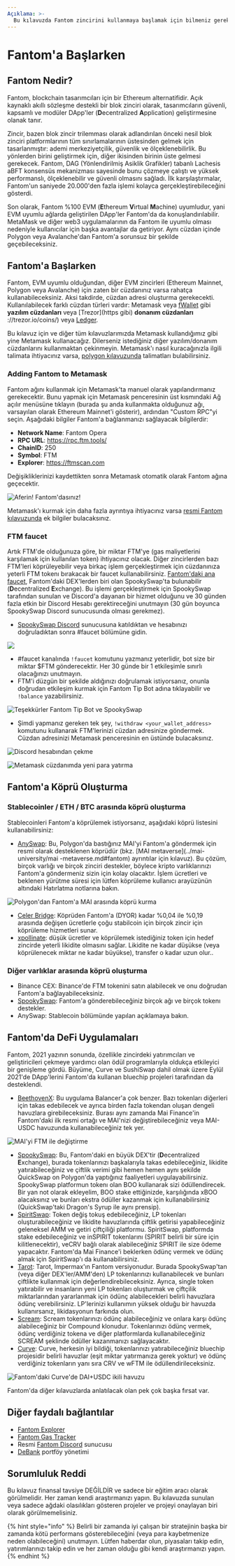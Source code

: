 ```yaml
---
Açıklama: >-
  Bu kılavuzda Fantom zincirini kullanmaya başlamak için bilmeniz gereken her şeyi açıklayacağız.
---
```


# Fantom'a Başlarken

## Fantom Nedir?

Fantom, blockchain tasarımcıları için bir Ethereum alternatifidir. Açık kaynaklı akıllı sözleşme destekli bir blok zinciri olarak, tasarımcıların güvenli, kapsamlı ve modüler DApp'ler (**D**ecentralized **A**pplication) geliştirmesine olanak tanır.

Zincir, bazen blok zincir trilemması olarak adlandırılan önceki nesil blok zinciri platformlarının tüm sınırlamalarının üstesinden gelmek için tasarlanmıştır: ademi merkeziyetçilik, güvenlik ve ölçeklenebilirlik. Bu yönlerden birini geliştirmek için, diğer ikisinden birinin üste gelmesi gerekecek. Fantom, DAG (Yönlendirilmiş Asiklik Grafikler) tabanlı Lachesis aBFT konsensüs mekanizması sayesinde bunu çözmeye çalıştı ve yüksek performanslı, ölçeklenebilir ve güvenli olmasını sağladı. İlk karşılaştırmalar, Fantom'un saniyede 20.000'den fazla işlemi kolayca gerçekleştirebileceğini gösterdi.

Son olarak, Fantom %100 EVM (**E**thereum **V**irtual **M**achine) uyumludur, yani EVM uyumlu ağlarda geliştirilen DApp'ler Fantom'da da konuşlandırılabilir. MetaMask ve diğer web3 uygulamalarının da Fantom ile uyumlu olması nedeniyle kullanıcılar için başka avantajlar da getiriyor. Aynı cüzdan içinde Polygon veya Avalanche'dan Fantom'a sorunsuz bir şekilde geçebileceksiniz.

## Fantom'a Başlarken

Fantom, EVM uyumlu olduğundan, diğer EVM zincirleri (Ethereum Mainnet, Polygon veya Avalanche) için zaten bir cüzdanınız varsa rahatça kullanabileceksiniz. Aksi takdirde, cüzdan adresi oluşturma gerekecekti. Kullanılabilecek farklı cüzdan türleri vardır: Metamask veya [fWallet](https://pwawallet.fantom.network/#/) gibi **yazılım cüzdanları** veya [Trezor](https gibi) **donanım cüzdanları** ://trezor.io/coins/) veya [Ledger](https://fantom.foundation/blog/how-to-set-up-your-ledger-nano-sx-with-fantom/).

Bu kılavuz için ve diğer tüm kılavuzlarımızda Metamask kullandığımız gibi yine Metamask kullanacağız. Dilerseniz istediğiniz diğer yazılım/donanım cüzdanlarını kullanmaktan çekinmeyin. Metamask'ı nasıl kuracağınızla ilgili talimata ihtiyacınız varsa, [polygon kılavuzunda](../polygon-tutorials/how-to-get-started-on-polygon.md#downloading-metamask) talimatları bulabilirsiniz.

### Adding Fantom to Metamask

Fantom ağını kullanmak için Metamask'ta manuel olarak yapılandırmanız gerekecektir. Bunu yapmak için Metamask penceresinin üst kısmındaki Ağ açılır menüsüne tıklayın (burada şu anda kullanmakta olduğunuz ağı, varsayılan olarak Ethereum Mainnet'i gösterir), ardından "Custom RPC"yi seçin. Aşağıdaki bilgiler Fantom'a bağlanmanızı sağlayacak bilgilerdir:

* **Network Name**: Fantom Opera
* **RPC URL**: https://rpc.ftm.tools/
* **ChainID**: 250
* **Symbol**: FTM
* **Explorer**: https://ftmscan.com

Değişikliklerinizi kaydettikten sonra Metamask otomatik olarak Fantom ağına geçecektir.

![Aferin! Fantom'dasınız!](<../.gitbook/assets/image (41).png>)

Metamask'ı kurmak için daha fazla ayrıntıya ihtiyacınız varsa [resmi Fantom kılavuzunda](https://docs.fantom.foundation/tutorials/set-up-metamask) ek bilgiler bulacaksınız.

### FTM faucet

Artık FTM'de olduğunuza göre, bir miktar FTM'ye (gas maliyetlerini karşılamak için kullanılan token) ihtiyacınız olacak. Diğer zincirlerden bazı FTM'leri köprüleyebilir veya birkaç işlem gerçekleştirmek için cüzdanınıza yeterli FTM tokenı bırakacak bir faucet kullanabilirsiniz. [Fantom'daki ana faucet](https://docs.spookyswap.finance/getting-started/how-to-get-fantom-gas), Fantom'daki DEX'lerden biri olan SpookySwap'ta bulunabilir (**D**ecentralized **E**xchange). Bu işlemi gerçekleştirmek için SpookySwap tarafından sunulan ve Discord'a dayanan bir hizmet olduğunu ve 30 günden fazla etkin bir Discord Hesabı gerektireceğini unutmayın (30 gün boyunca SpookySwap Discord sunucusunda olması gerekmez).

* [SpookySwap Discord](http://discord.gg/AqbsWsWDgn) sunucusuna katıldıktan ve hesabınızı doğruladıktan sonra #faucet bölümüne gidin.

![](https://github.com/pingu1/qidao-doc/blob/en/.gitbook/assets/image%20\(42\)%20\(1\).png)

* #faucet kanalında `!faucet` komutunu yazmanız yeterlidir, bot size bir miktar $FTM gönderecektir. Her 30 günde bir 1 etkileşimle sınırlı olacağınızı unutmayın.
* FTM'i düzgün bir şekilde aldığınızı doğrulamak istiyorsanız, onunla doğrudan etkileşim kurmak için Fantom Tip Bot adına tıklayabilir ve `!balance` yazabilirsiniz.

![Teşekkürler Fantom Tip Bot ve SpookySwap](https://github.com/pingu1/qidao-doc/blob/en/.gitbook/assets/image%20\(45\)%20\(1\).png)

* Şimdi yapmanız gereken tek şey, `!withdraw <your_wallet_address>` komutunu kullanarak FTM'lerinizi cüzdan adresinize göndermek. Cüzdan adresinizi Metamask penceresinin en üstünde bulacaksınız.

![Discord hesabından çekme](<../.gitbook/assets/image (40).png>)

![Metamask cüzdanımda yeni para yatırma](<../.gitbook/assets/image (37).png>)

## Fantom'a Köprü Oluşturma

### Stablecoinler / ETH / BTC arasında köprü oluşturma

Stablecoinleri Fantom'a köprülemek istiyorsanız, aşağıdaki köprü listesini kullanabilirsiniz:

* [AnySwap](https://anyswap.exchange/#/bridge): Bu, Polygon'da bastığınız MAI'yi Fantom'a göndermek için resmi olarak desteklenen köprüdür (bkz. [MAI metaverse](../mai-university/mai -metaverse.md#fantom) ayrıntılar için kılavuz). Bu çözüm, birçok varlığı ve birçok zinciri destekler, böylece kripto varlıklarınızı Fantom'a göndermeniz sizin için kolay olacaktır. İşlem ücretleri ve beklenen yürütme süresi için lütfen köprüleme kullanıcı arayüzünün altındaki Hatırlatma notlarına bakın.

![Polygon'dan Fantom'a MAI arasında köprü kurma](https://github.com/pingu1/qidao-doc/blob/en/.gitbook/assets/image%20\(43\)%20\(1\).png)

* [Celer Bridge](https://cbridge.celer.network/#/): Köprüden Fantom'a (DYOR) kadar %0,04 ile %0,19 arasında değişen ücretlerle çoğu stabilcoin için birçok zincir için köprüleme hizmetleri sunar.
* [xpollinate](https://www.xpollinate.io): düşük ücretler ve köprülemek istediğiniz token için hedef zincirde yeterli likidite olmasını sağlar. Likidite ne kadar düşükse (veya köprülenecek miktar ne kadar büyükse), transfer o kadar uzun olur..

### Diğer varlıklar arasında köprü oluşturma

* Binance CEX: Binance'de FTM tokenini satın alabilecek ve onu doğrudan Fantom'a bağlayabileceksiniz.
* [SpookySwap](https://spookyswap.finance/bridge): Fantom'a gönderebileceğiniz birçok ağı ve birçok tokenı destekler.
* AnySwap: Stablecoin bölümünde yapılan açıklamaya bakın.

## Fantom'da DeFi Uygulamaları

Fantom, 2021 yazının sonunda, özellikle zincirdeki yatırımcıları ve geliştiricileri çekmeye yardımcı olan ödül programlarıyla oldukça etkileyici bir genişleme gördü. Büyüme, Curve ve SushiSwap dahil olmak üzere Eylül 2021'de DApp'lerini Fantom'da kullanan bluechip projeleri tarafından da desteklendi.

* [BeethovenX](https://app.beethovenx.io/#/): Bu uygulama Balancer'a çok benzer. Bazı tokenları diğerleri için takas edebilecek ve ayrıca birden fazla tokendan oluşan dengeli havuzlara girebileceksiniz. Burası aynı zamanda Mai Finance'in Fantom'daki ilk resmi ortağı ve MAI'nizi değiştirebileceğiniz veya MAI-USDC havuzunda kullanabileceğiniz tek yer.

![MAI'yi FTM ile değiştirme](https://github.com/pingu1/qidao-doc/blob/en/.gitbook/assets/image%20\(44\)%20\(1\).png)

* [SpookySwap](https://spookyswap.finance): Bu, Fantom'daki en büyük DEX'tir (**D**ecentralized **E**xchange), burada tokenlarınızı başkalarıyla takas edebileceğiniz, likidite yatırabileceğiniz ve çiftlik verimi gibi hemen hemen aynı şekilde QuickSwap on Polygon'da yaptığınız faaliyetleri uygulayabilirsiniz. SpookySwap platformun tokenı olan BOO kullanarak sizi ödüllendirecek. Bir yan not olarak ekleyelim, BOO stake ettiğinizde, karşılığında xBOO alacaksınız ve bunları ekstra ödüller kazanmak için kullanabilirsiniz (QuickSwap'taki Dragon's Syrup ile aynı prensip).
* [SpiritSwap](https://app.spiritswap.finance): Token değiş tokuş edebileceğiniz, LP tokenları oluşturabileceğiniz ve likidite havuzlarında çiftlik getirisi yapabileceğiniz geleneksel AMM ve getiri çiftçiliği platformu. SpiritSwap, platformda stake edebileceğiniz ve inSPIRIT tokenlarını (SPIRIT belirli bir süre için kilitlenecektir), veCRV bağlı olarak alabileceğiniz SPIRIT ile size ödeme yapacaktır. Fantom'da Mai Finance'i beklerken ödünç vermek ve ödünç almak için SpiritSwap'ı da kullanabilirsiniz.
* [Tarot](https://www.tarot.to): Tarot, Impermax'ın Fantom versiyonudur. Burada SpookySwap'tan (veya diğer DEX'ler/AMM'den) LP tokenlarınızı kullanabilecek ve bunları çiftlikte kullanmak için değerlendirebileceksiniz. Ayrıca, single token yatırabilir ve insanların yeni LP tokenları oluşturmak ve çiftçilik miktarlarından yararlanmak için ödünç alabilecekleri belirli havuzlara ödünç verebilirsiniz. LP'lerinizi kullanımın yüksek olduğu bir havuzda kullanırsanız, likidasyonun farkında olun.
* [Scream](https://scream.sh): Scream tokenlarınızı ödünç alabileceğiniz ve onlara karşı ödünç alabileceğiniz bir Compound klonudur. Tokenlarınızı ödünç vermek, ödünç verdiğiniz tokena ve diğer platformlarda kullanabileceğiniz SCREAM şeklinde ödüller kazanmanızı sağlayacaktır.
* [Curve](nasıl-başlangıç-on-fantom.md#bridging-stable-coins-eth-btc): Curve, herkesin iyi bildiği, tokenlarınızı yatırabileceğiniz bluechip projesidir belirli havuzlar (eşit miktar yatırmanıza gerek yoktur) ve ödünç verdiğiniz tokenların yanı sıra CRV ve wFTM ile ödüllendirileceksiniz.

![Fantom'daki Curve'de DAI+USDC ikili havuzu](<../.gitbook/assets/image (36).png>)

Fantom'da diğer kılavuzlarda anlatılacak olan pek çok başka fırsat var.

## Diğer faydalı bağlantılar

* [Fantom Explorer](https://explorer.fantom.network)
* [Fantom Gas Tracker](https://ftmscan.com/gastracker)
* Resmi [Fantom Discord](fantom.md#ftm-faucet-nasıl-başlatılır) sunucusu
* [DeBank](https://debank.com) portföy yönetimi

## Sorumluluk Reddi

Bu kılavuz finansal tavsiye DEĞİLDİR ve sadece bir eğitim aracı olarak görülmelidir. Her zaman kendi araştırmanızı yapın. Bu kılavuzda sunulan veya sadece ağdaki olasılıkları gösteren projeler ve projeyi onaylayan biri olarak görülmemelisiniz.

{% hint style="info" %}
Belirli bir zamanda iyi çalışan bir stratejinin başka bir zamanda kötü performans gösterebileceğini (veya para kaybetmenize neden olabileceğini) unutmayın. Lütfen haberdar olun, piyasaları takip edin, yatırımlarınızı takip edin ve her zaman olduğu gibi kendi araştırmanızı yapın.
{% endhint %}
